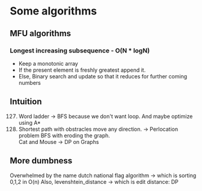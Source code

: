 # Some algorithms

## MFU algorithms

### Longest increasing subsequence - O(N * logN)
- Keep a monotonic array  
- If the present element is freshly greatest append it.  
- Else, Binary search and update so that it reduces for further coming numbers  

## Intuition
127. Word ladder -> BFS because we don't want loop. And maybe optimize using A*
1293. Shortest path with obstracles move any direction. -> Perlocation problem BFS with eroding the graph.  
    Cat and Mouse -> DP on Graphs

## More dumbness
Overwhelmed by the name dutch national flag algorithm -> which is sorting 0,1,2 in O(n)
Also, levenshtein_distance -> which is edit distance: DP
